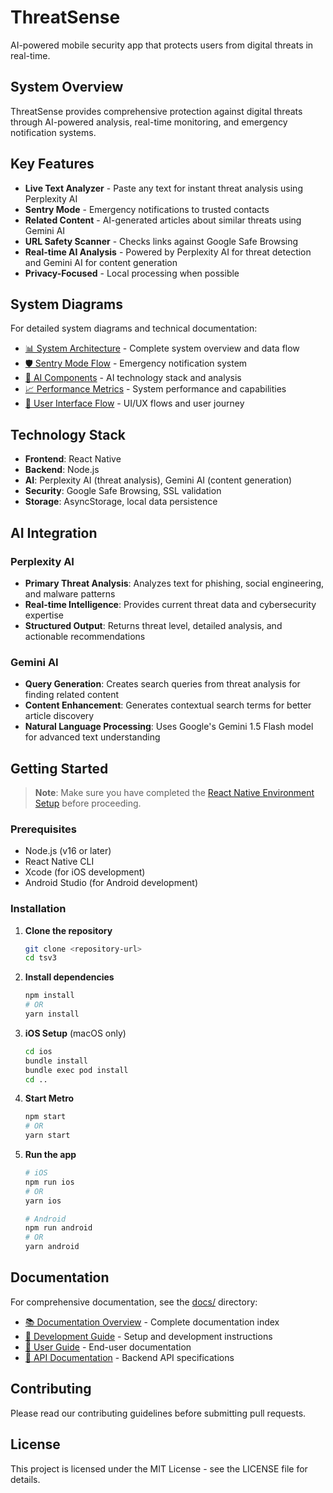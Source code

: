 # ThreatSense

AI-powered mobile security app that protects users from digital threats in real-time.

## System Overview

ThreatSense provides comprehensive protection against digital threats through AI-powered analysis, real-time monitoring, and emergency notification systems.

## Key Features

- **Live Text Analyzer** - Paste any text for instant threat analysis using Perplexity AI
- **Sentry Mode** - Emergency notifications to trusted contacts
- **Related Content** - AI-generated articles about similar threats using Gemini AI
- **URL Safety Scanner** - Checks links against Google Safe Browsing
- **Real-time AI Analysis** - Powered by Perplexity AI for threat detection and Gemini AI for content generation
- **Privacy-Focused** - Local processing when possible

## System Diagrams

For detailed system diagrams and technical documentation:

- [📊 System Architecture](docs/system-architecture.md) - Complete system overview and data flow
- [🛡️ Sentry Mode Flow](docs/sentry-mode-flow.md) - Emergency notification system
- [🤖 AI Components](docs/ai-components.md) - AI technology stack and analysis
- [📈 Performance Metrics](docs/performance-metrics.md) - System performance and capabilities
- [📱 User Interface Flow](docs/user-interface-flow.md) - UI/UX flows and user journey

## Technology Stack

- **Frontend**: React Native
- **Backend**: Node.js
- **AI**: Perplexity AI (threat analysis), Gemini AI (content generation)
- **Security**: Google Safe Browsing, SSL validation
- **Storage**: AsyncStorage, local data persistence

## AI Integration

### Perplexity AI
- **Primary Threat Analysis**: Analyzes text for phishing, social engineering, and malware patterns
- **Real-time Intelligence**: Provides current threat data and cybersecurity expertise
- **Structured Output**: Returns threat level, detailed analysis, and actionable recommendations

### Gemini AI
- **Query Generation**: Creates search queries from threat analysis for finding related content
- **Content Enhancement**: Generates contextual search terms for better article discovery
- **Natural Language Processing**: Uses Google's Gemini 1.5 Flash model for advanced text understanding

## Getting Started

> **Note**: Make sure you have completed the [React Native Environment Setup](https://reactnative.dev/docs/environment-setup) before proceeding.

### Prerequisites

- Node.js (v16 or later)
- React Native CLI
- Xcode (for iOS development)
- Android Studio (for Android development)

### Installation

1. **Clone the repository**
   ```sh
   git clone <repository-url>
   cd tsv3
   ```

2. **Install dependencies**
   ```sh
   npm install
   # OR
   yarn install
   ```

3. **iOS Setup** (macOS only)
   ```sh
   cd ios
   bundle install
   bundle exec pod install
   cd ..
   ```

4. **Start Metro**
   ```sh
   npm start
   # OR
   yarn start
   ```

5. **Run the app**
   ```sh
   # iOS
   npm run ios
   # OR
   yarn ios
   
   # Android
   npm run android
   # OR
   yarn android
   ```

## Documentation

For comprehensive documentation, see the [docs/](docs/) directory:

- [📚 Documentation Overview](docs/README.md) - Complete documentation index
- [🔧 Development Guide](docs/development/) - Setup and development instructions
- [👥 User Guide](docs/user-guide/) - End-user documentation
- [🔌 API Documentation](docs/api/) - Backend API specifications

## Contributing

Please read our contributing guidelines before submitting pull requests.

## License

This project is licensed under the MIT License - see the LICENSE file for details.
